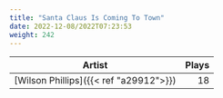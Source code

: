 ```yaml
---
title: "Santa Claus Is Coming To Town"
date: 2022-12-08/2022T07:23:53
weight: 242
---
```




 Artist | Plays 
----- | -----:
[Wilson Phillips]({{< ref "a29912">}}) | 18
